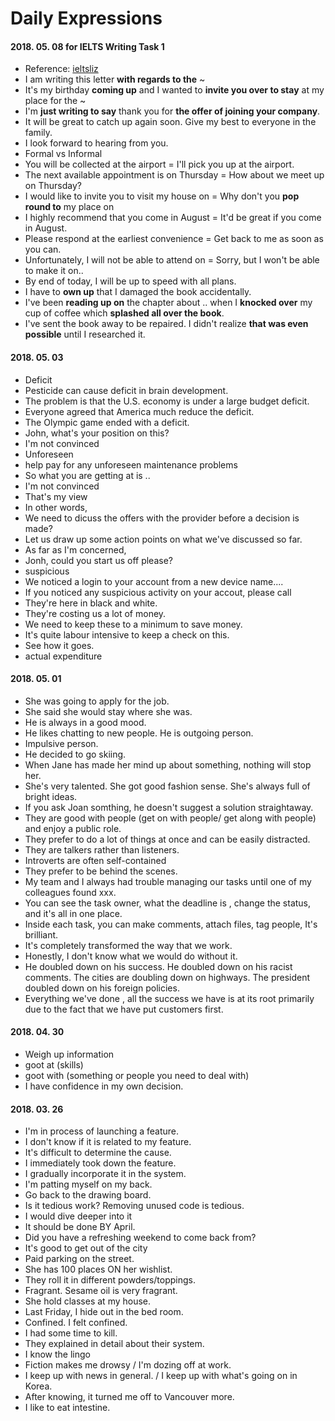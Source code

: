 # Daily Expressions

#### 2018. 05. 08 for IELTS Writing Task 1
- Reference: [ieltsliz](http://ieltsliz.com/ielts-letter-writing-essential-tips/)
- I am writing this letter **with regards to the** ~ 
- It's my birthday **coming up** and I wanted to **invite you over to stay** at my place for the ~
- I'm **just writing to say** thank you for **the offer of joining your company**.
- It will be great to catch up again soon. Give my best to everyone in the family. 
- I look forward to hearing from you. 
- Formal vs Informal
 - You will be collected at the airport = I'll pick you up at the airport. 
 - The next available appointment is on Thursday = How about we meet up on Thursday? 
 - I would like to invite you to visit my house on = Why don't you **pop round to** my place on 
 - I highly recommend that you come in August = It'd be great if you come in August. 
 - Please respond at the earliest convenience = Get back to me as soon as you can. 
 - Unfortunately, I will not be able to attend on = Sorry, but I won't be able to make it on..
- By end of today, I will be up to speed with all plans.
- I have to **own up** that I damaged the book accidentally. 
- I've been **reading up on** the chapter about .. when I **knocked over** my cup of coffee which **splashed all over the book**. 
- I've sent the book away to be repaired. I didn't realize **that was even possible** until I researched it. 

#### 2018. 05. 03
- Deficit
- Pesticide can cause deficit in brain development. 
- The problem is that the U.S. economy is under a large budget deficit. 
- Everyone agreed that America much reduce the deficit. 
- The Olympic game ended with a deficit. 
- John, what's your position on this? 
- I'm not convinced
- Unforeseen
- help pay for any unforeseen maintenance problems
- So what you are getting at is ..
- I'm not convinced
- That's my view
- In other words, 
- We need to dicuss the offers with the provider before a decision is made?
- Let us draw up some action points on what we've discussed so far. 
- As far as I'm concerned, 
- Jonh, could you start us off please? 
- suspicious
- We noticed a login to your account from a new device name....
- If you noticed any suspicious activity on your accout, please call
- They're here in black and white. 
- They're costing us a lot of money. 
- We need to keep these to a minimum to save money.
- It's quite labour intensive to keep a check on this.
- See how it goes. 
- actual expenditure

#### 2018. 05. 01
- She was going to apply for the job. 
- She said she would stay where she was. 
- He is always in a good mood. 
- He likes chatting to new people. He is outgoing person. 
- Impulsive person.  
- He decided to go skiing. 
- When Jane has made her mind up about something, nothing will stop her. 
- She's very talented. She got good fashion sense. She's always full of bright ideas. 
- If you ask Joan somthing, he doesn't suggest a solution straightaway. 
- They are good with people (get on with people/ get along with people) and enjoy a public role. 
- They prefer to do a lot of things at once and can be easily distracted. 
- They are talkers rather than listeners. 
- Introverts are often self-contained 
- They prefer to be behind the scenes.
- My team and I always had trouble managing our tasks until one of my colleagues found xxx. 
- You can see the task owner, what the deadline is , change the status, and it's all in one place. 
- Inside each task, you can make comments, attach files, tag people, It's brilliant. 
- It's completely transformed the way that we work. 
- Honestly, I don't know what we would do without it. 
- He doubled down on his success. He doubled down on his racist comments. The cities are doubling down on highways. The president doubled down on his foreign policies.
- Everything we've done , all the success we have is at its root primarily due to the fact that we have put customers first. 

#### 2018. 04. 30
- Weigh up information 
- goot at (skills)
- goot with (something or people you need to deal with)
- I have confidence in my own decision.

#### 2018. 03. 26
- I'm in process of launching a feature. 
- I don't know if it is related to my feature.
- It's difficult to determine the cause.
- I immediately took down the feature.
- I gradually incorporate it in the system. 
- I'm patting myself on my back.
- Go back to the drawing board. 
- Is it tedious work? Removing unused code is tedious.
- I would dive deeper into it   
- It should be done BY April.
- Did you have a refreshing weekend to come back from? 
- It's good to get out of the city
- Paid parking on the street. 
- She has 100 places ON her wishlist. 
- They roll it in different powders/toppings.
- Fragrant. Sesame oil is very fragrant.
- She hold classes at my house. 
- Last Friday, I hide out in the bed room. 
- Confined. I felt confined.
- I had some time to kill.
- They explained in detail about their system. 
- I know the lingo
- Fiction makes me drowsy / I'm dozing off at work.
- I keep up with news in general. / I keep up with what's going on in Korea. 
- After knowing, it turned me off to Vancouver more. 
- I like to eat intestine.

